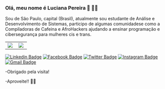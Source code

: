### Olá, meu nome é Luciana Pereira 👋 :woman_technologist:	

Sou de São Paulo, capital (Brasil), atualmente sou estudante de Análise e Desenvolvimento de Sistemas, participo de algumas comunidadese como a Compiladoras de Cafeina e AfroHackers ajudando a ensinar programação e cibersegurança para mulheres cis e trans.

<center>
<table>
  <tr>
      <td><img align="left" padding-right="10px" src=https://github-readme-stats.vercel.app/api?username=Lu-Pereira&show_icons=true&theme=buefy></td>
      <td><img align="left" padding-right="10px" src=https://github-readme-stats.vercel.app/api/top-langs/?username=Lu-Pereira&show_icons=true&theme=buefy&layout=compact></td>
  </tr>  
</table>
</center>

[![Linkedin Badge](https://img.shields.io/badge/-Linkedin-blue?style=flat-square&logo=Linkedin&logoColor=white&link=https://www.linkedin.com/in/lu-pereira/)](https://www.linkedin.com/in/lu-pereira/)
[![Facebook Badge](https://img.shields.io/badge/-Facebook-blue?style=flat-square&logo=Facebook&logoColor=white&link=https://www.facebook.com/luciana.pereira.35762241/)](https://www.facebook.com/luciana.pereira.35762241/)
[![Twitter Badge](https://img.shields.io/badge/-Twitter-blue?style=flat-square&logo=Twitter&logoColor=white&link=https://twitter.com/LuPereiraDev)](https://twitter.com/LuPereiraDev)
[![Instagram Badge](https://img.shields.io/badge/-Instagram-purple?style=flat-square&logo=Instagram&logoColor=white&link=https://www.instagram.com/dev.lupereira/)](https://www.instagram.com/dev.lupereira/)
[![Gmail Badge](https://img.shields.io/badge/-Gmail-c14438?style=flat-square&logo=Gmail&logoColor=white&link=mailto:luci.lv14@gmail.com/)](mailto:luci.lv14@gmail.com/)

-Obrigado pela visita!

-Aproveite!! :raising_hand_woman:	
